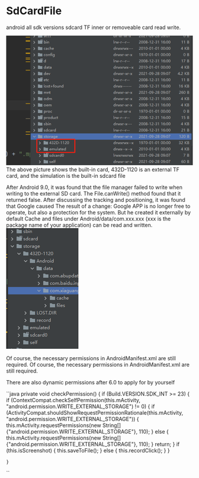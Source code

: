 # SdCardFile
android all sdk versions sdcard TF inner or removeable card read write.

![image](image.png)
The above picture shows the built-in card, 432D-1120 is an external TF card, and the simulation is the built-in sdcard file

After Android 9.0, it was found that the file manager failed to write when writing to the external SD card.
The File.canWrite() method found that it returned false. After discussing the tracking and positioning, it was found that Google caused
The result of a change: Google APP is no longer free to operate, but also a protection for the system.
But he created it externally by default
Cache and files under Android/data/com.xxx.xxx (xxx is the package name of your application) can be read and written.
![image_tf](image_tf.png)

Of course, the necessary permissions in AndroidManifest.xml are still required. Of course, the necessary permissions in AndroidManifest.xml are still required.

<uses-permission android:name="android.permission.READ_EXTERNAL_STORAGE"/>
<uses-permission android:name="android.permission.WRITE_EXTERNAL_STORAGE" />

There are also dynamic permissions after 6.0 to apply for by yourself

 ``java
    private void checkPermission() {
        if (Build.VERSION.SDK_INT >= 23) {
            if (ContextCompat.checkSelfPermission(this.mActivity, "android.permission.WRITE_EXTERNAL_STORAGE") != 0) {
                if (ActivityCompat.shouldShowRequestPermissionRationale(this.mActivity, "android.permission.WRITE_EXTERNAL_STORAGE")) {
                    this.mActivity.requestPermissions(new String[]{"android.permission.WRITE_EXTERNAL_STORAGE"}, 110);
                } else {
                    this.mActivity.requestPermissions(new String[]{"android.permission.WRITE_EXTERNAL_STORAGE"}, 110);
                }
                return;
            }
            if (this.isScreenshot) {
                this.saveToFile();
            } else {
                this.recordClick();
            }
        }

    }
``